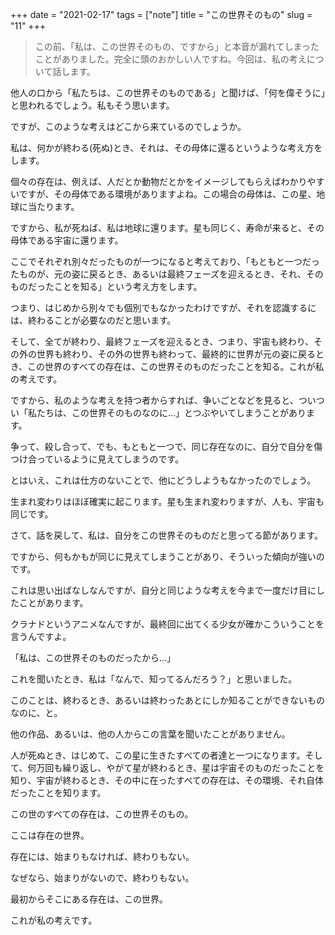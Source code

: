 +++
date = "2021-02-17"
tags = ["note"]
title = "この世界そのもの"
slug = "11"
+++

> この前、「私は、この世界そのもの、ですから」と本音が漏れてしまったことがありました。完全に頭のおかしい人ですね。今回は、私の考えについて話します。

他人の口から「私たちは、この世界そのものである」と聞けば、「何を偉そうに」と思われるでしょう。私もそう思います。

ですが、このような考えはどこから来ているのでしょうか。

私は、何かが終わる(死ぬ)とき、それは、その母体に還るというような考え方をします。

個々の存在は、例えば、人だとか動物だとかをイメージしてもらえばわかりやすいですが、その母体である環境がありますよね。この場合の母体は、この星、地球に当たります。

ですから、私が死ねば、私は地球に還ります。星も同じく、寿命が来ると、その母体である宇宙に還ります。

ここでそれぞれ別々だったものが一つになると考えており、「もともと一つだったものが、元の姿に戻るとき、あるいは最終フェーズを迎えるとき、それ、そのものだったことを知る」という考え方をします。

つまり、はじめから別々でも個別でもなかったわけですが、それを認識するには、終わることが必要なのだと思います。

そして、全てが終わり、最終フェーズを迎えるとき、つまり、宇宙も終わり、その外の世界も終わり、その外の世界も終わって、最終的に世界が元の姿に戻るとき、この世界のすべての存在は、この世界そのものだったことを知る。これが私の考えです。

ですから、私のような考えを持つ者からすれば、争いごとなどを見ると、ついつい「私たちは、この世界そのものなのに...」とつぶやいてしまうことがあります。

争って、殺し合って、でも、もともと一つで、同じ存在なのに、自分で自分を傷つけ合っているように見えてしまうのです。

とはいえ、これは仕方のないことで、他にどうしようもなかったのでしょう。

生まれ変わりはほぼ確実に起こります。星も生まれ変わりますが、人も、宇宙も同じです。

さて、話を戻して、私は、自分をこの世界そのものだと思ってる節があります。

ですから、何もかもが同じに見えてしまうことがあり、そういった傾向が強いのです。

これは思い出ばなしなんですが、自分と同じような考えを今まで一度だけ目にしたことがあります。

クラナドというアニメなんですが、最終回に出てくる少女が確かこういうことを言うんですよ。

「私は、この世界そのものだったから...」

これを聞いたとき、私は「なんで、知ってるんだろう？」と思いました。

このことは、終わるとき、あるいは終わったあとにしか知ることができないものなのに、と。

他の作品、あるいは、他の人からこの言葉を聞いたことがありません。

人が死ぬとき、はじめて、この星に生きたすべての者達と一つになります。そして、何万回も繰り返し、やがて星が終わるとき、星は宇宙そのものだったことを知り、宇宙が終わるとき、その中に在ったすべての存在は、その環境、それ自体だったことを知ります。

この世のすべての存在は、この世界そのもの。

ここは存在の世界。

存在には、始まりもなければ、終わりもない。

なぜなら、始まりがないので、終わりもない。

最初からそこにある存在は、この世界。

これが私の考えです。

